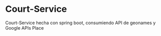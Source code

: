# Court-Service
Court-Service hecha con spring boot, consumiendo API de geonames y Google APIs Place
